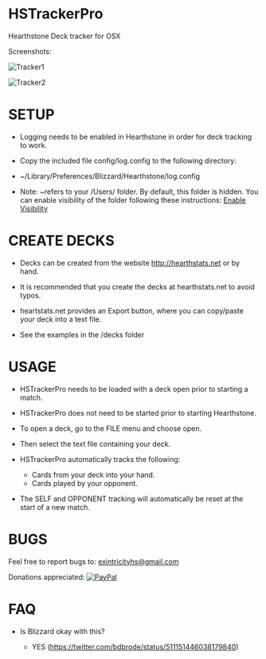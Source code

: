 # HSTrackerPro
Hearthstone Deck tracker for OSX

Screenshots:

![Tracker1](http://i.imgur.com/OwRKpNl.png "Tracking played card")

![Tracker2](http://i.imgur.com/r2rqqMT.png "Highlight cards")

# SETUP
- Logging needs to be enabled in Hearthstone in order for deck tracking to work.

- Copy the included file config/log.config to the following directory:

- ~/Library/Preferences/Blizzard/Hearthstone/log.config

- Note: ~refers to your /Users/<username> folder. By default, this folder is hidden. You can enable visibility of the folder following these instructions: [Enable Visibility](http://www.macworld.com/article/2057221/how-to-view-the-library-folder-in-mavericks.html "Enable Visibility")


# CREATE DECKS
- Decks can be created from the website http://hearthstats.net or by hand.

- It is recommended that you create the decks at hearthstats.net to avoid typos.
- heartstats.net provides an Export button, where you can copy/paste your deck into
a text file.
- See the examples in the /decks folder

# USAGE
- HSTrackerPro needs to be loaded with a deck open prior to starting a match.

- HSTrackerPro does not need to be started prior to starting Hearthstone.

- To open a deck, go to the FILE menu and choose open.

- Then select the text file containing your deck.

- HSTrackerPro automatically tracks the following:

    - Cards from your deck into your hand.
    - Cards played by your opponent.

- The SELF and OPPONENT tracking will automatically be reset at the start of a new match.

# BUGS
Feel free to report bugs to: exintricityhs@gmail.com

Donations appreciated: [![PayPal](https://www.paypalobjects.com/en_US/i/btn/btn_donate_SM.gif)](https://www.paypal.com/cgi-bin/webscr?cmd=_donations&business=Z3GZRVDGW3NKN&lc=US&item_name=EXintricity&currency_code=USD&bn=PP%2dDonationsBF%3abtn_donateCC_LG%2egif%3aNonHosted)

# FAQ
- Is Blizzard okay with this? 

    - YES (https://twitter.com/bdbrode/status/511151446038179840)
